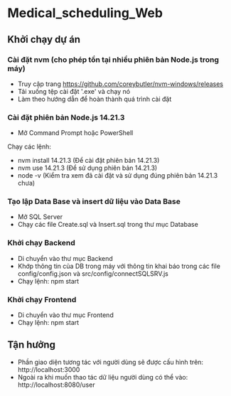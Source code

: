 # Medical_scheduling_Web
## Khởi chạy dự án
### Cài đặt nvm (cho phép tồn tại nhiều phiên bản Node.js trong máy)
- Truy cập trang https://github.com/coreybutler/nvm-windows/releases
- Tải xuống tệp cài đặt '.exe' và chạy nó
- Làm theo hướng dẫn để hoàn thành quá trình cài đặt
### Cài đặt phiên bản Node.js 14.21.3 
- Mở Command Prompt hoặc PowerShell

Chạy các lệnh:
- nvm install 14.21.3 (Để cài đặt phiên bản 14.21.3)
- nvm use 14.21.3 (Để sử dụng phiên bản 14.21.3)
- node -v (Kiểm tra xem đã cài đặt và sử dụng đúng phiên bản 14.21.3 chưa)

### Tạo lập Data Base và insert dữ liệu vào Data Base
- Mở SQL Server
- Chạy các file Create.sql và Insert.sql trong thư mục Database  

### Khởi chạy Backend
- Di chuyển vào thư mục Backend
- Khớp thông tin của DB trong máy với thông tin khai báo trong các file config/config.json và src/config/connectSQLSRV.js
- Chạy lệnh: npm start

### Khởi chạy Frontend
- Di chuyển vào thư mục Frontend
- Chạy lệnh: npm start

## Tận hưởng 
- Phần giao diện tương tác với người dùng sẽ được cấu hình trên: http://localhost:3000
- Ngoài ra khi muốn thao tác dữ liệu người dùng có thể vào: http://localhost:8080/user


